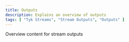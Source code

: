 ```yaml
---
title: Outputs
description: Explains an overview of outputs
tags: [ "Tyk Streams", "Stream Outputs", "Outputs" ]
---
```


Overview content for stream outputs